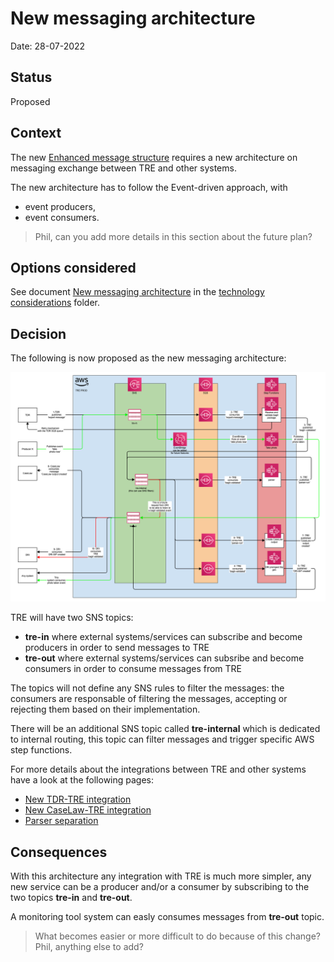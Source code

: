 # New messaging architecture

Date: 28-07-2022

## Status

Proposed

## Context

The new [Enhanced message structure](./001-Enhanced-message-structure.md) requires a new architecture on messaging exchange between TRE and other systems.

The new architecture has to follow the Event-driven approach, with 
- event producers, 
- event consumers.

> Phil, can you add more details in this section about the future plan?

## Options considered

See document [New messaging architecture](../technology-considerations/messaging-architecture/README.md) in the [technology considerations](../technology-considerations/) folder.

## Decision

The following is now proposed as the new messaging architecture:

![pic1](../technology-considerations/messaging-architecture/diagrams/tre-exchange-messages-option3.png)

TRE will have two SNS topics:

- **tre-in** where external systems/services can subscribe and become producers in order to send messages to TRE
- **tre-out** where external systems/services can subsribe and become consumers in order to consume messages from TRE

The topics will not define any SNS rules to filter the messages: the consumers are responsable of filtering the messages, accepting or rejecting them based on their implementation.

There will be an additional SNS topic called **tre-internal** which is dedicated to internal routing, this topic can filter messages and trigger specific AWS step functions.

For more details about the integrations between TRE and other systems have a look at the following pages:

- [New TDR-TRE integration](./003-New-TDR-TRE-integration.md)
- [New CaseLaw-TRE integration](./004-New-CaseLaw-TRE-integration.md)
- [Parser separation](./005-Parser-separation.md)

## Consequences

With this architecture any integration with TRE is much more simpler, any new service can be a producer and/or a consumer by subscribing to the two topics **tre-in** and **tre-out**. 

A monitoring tool system can easly consumes messages from **tre-out** topic.

> What becomes easier or more difficult to do because of this change?
> Phil, anything else to add?
